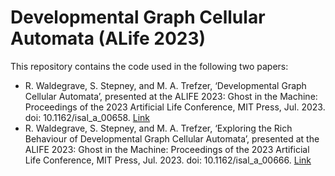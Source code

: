 # Developmental Graph Cellular Automata (ALife 2023)
This repository contains the code used in the following two papers:

- R. Waldegrave, S. Stepney, and M. A. Trefzer, ‘Developmental Graph Cellular Automata’, presented at the ALIFE 2023: Ghost in the Machine: Proceedings of the 2023 Artificial Life Conference, MIT Press, Jul. 2023. doi: 10.1162/isal_a_00658. [Link](https://direct.mit.edu/isal/proceedings/isal/35/55/116871)
- R. Waldegrave, S. Stepney, and M. A. Trefzer, ‘Exploring the Rich Behaviour of Developmental Graph Cellular Automata’, presented at the ALIFE 2023: Ghost in the Machine: Proceedings of the 2023 Artificial Life Conference, MIT Press, Jul. 2023. doi: 10.1162/isal_a_00666. [Link](https://direct.mit.edu/isal/proceedings/isal/35/61/116896)
